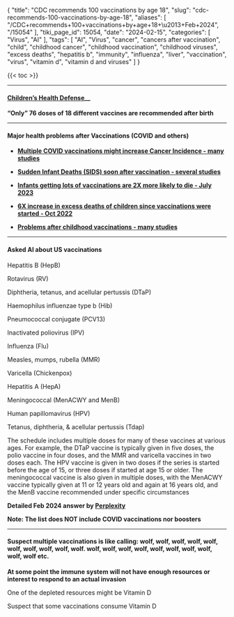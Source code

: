 {
    "title": "CDC recommends 100 vaccinations by age 18",
    "slug": "cdc-recommends-100-vaccinations-by-age-18",
    "aliases": [
        "/CDC+recommends+100+vaccinations+by+age+18+\u2013+Feb+2024",
        "/15054"
    ],
    "tiki_page_id": 15054,
    "date": "2024-02-15",
    "categories": [
        "Virus",
        "AI"
    ],
    "tags": [
        "AI",
        "Virus",
        "cancer",
        "cancers after vaccination",
        "child",
        "childhood cancer",
        "childhood vaccination",
        "childhood viruses",
        "excess deaths",
        "hepatitis b",
        "immunity",
        "influenza",
        "liver",
        "vaccination",
        "virus",
        "vitamin d",
        "vitamin d and viruses"
    ]
}


{{< toc >}}

---

#### [Children’s Health Defense](http://support.childrenshealthdefense.org/site/MessageViewer;jsessionid=00000000.app30028b?dlv_id=15582&em_id=15681.0&NONCE_TOKEN=3EF3BD1F7BB2645CC738280EEE073CE7)__

 **“Only”  76 doses of 18 different vaccines are recommended after birth** 

---

#### Major health problems after Vaccinations (COVID and others)

*  **[Multiple COVID vaccinations might increase Cancer Incidence - many studies](/posts/multiple-covid-vaccinations-might-increase-cancer-incidence-many-studies)** 

*  **[Sudden Infant Deaths (SIDS) soon after vaccination - several studies](/posts/sudden-infant-deaths-sids-soon-after-vaccination-several-studies)** 

*  **[Infants getting lots of vaccinations are 2X more likely to die - July 2023](/posts/infants-getting-lots-of-vaccinations-are-2x-more-likely-to-die)** 

*  **[6X increase in excess deaths of children since vaccinations were started - Oct 2022](/posts/6x-increase-in-excess-deaths-of-children-since-vaccinations-were-started)** 

*  **[Problems after childhood vaccinations - many studies](/posts/problems-after-childhood-vaccinations-many-studies)** 

---

#### Asked AI about US vaccinations

Hepatitis B (HepB)

Rotavirus (RV)

Diphtheria, tetanus, and acellular pertussis (DTaP)

Haemophilus influenzae type b (Hib)

Pneumococcal conjugate (PCV13)

Inactivated poliovirus (IPV)

Influenza (Flu)

Measles, mumps, rubella (MMR)

Varicella (Chickenpox)

Hepatitis A (HepA)

Meningococcal (MenACWY and MenB)

Human papillomavirus (HPV)

Tetanus, diphtheria, & acellular pertussis (Tdap)

The schedule includes multiple doses for many of these vaccines at various ages. For example, the DTaP vaccine is typically given in five doses, the polio vaccine in four doses, and the MMR and varicella vaccines in two doses each. The HPV vaccine is given in two doses if the series is started before the age of 15, or three doses if started at age 15 or older. The meningococcal vaccine is also given in multiple doses, with the MenACWY vaccine typically given at 11 or 12 years old and again at 16 years old, and the MenB vaccine recommended under specific circumstances

 **Detailed Feb 2024 answer  by [Perplexity](https://www.perplexity.ai/search/How-many-vaccinations-bFEDVOyGQTCFNaHD_9ANQA?s=c)** 

 **Note:  The list does NOT include COVID vaccinations nor boosters** 

---

#### Suspect multiple vaccinations is like calling: wolf, wolf, wolf, wolf, wolf, wolf, wolf, wolf, wolf, wolf. wolf, wolf, wolf, wolf, wolf, wolf, wolf, wolf, wolf, wolf  etc.

 **At some point the immune system will not have enough resources or interest to respond to an actual invasion** 

One of the depleted resources might be Vitamin D

Suspect that some vaccinations consume Vitamin D